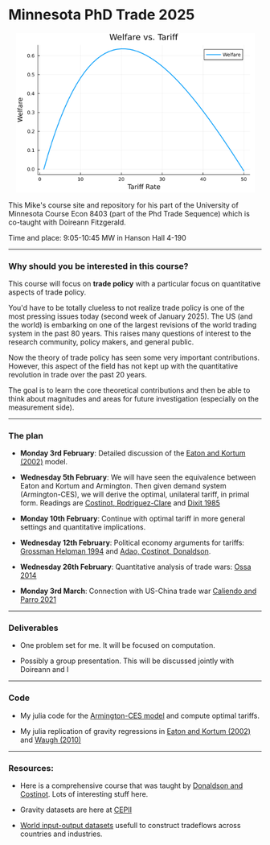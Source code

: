 # Minnesota PhD Trade 2025

<p float="left" align="middle">
  <img src="tariff.png" width="475" /> 
</p>

This Mike's course site and repository for his part of the University of Minnesota Course Econ 8403 (part of the Phd Trade Sequence) which is co-taught with Doireann Fitzgerald.

Time and place: 9:05-10:45 MW in Hanson Hall 4-190

---

### Why should you be interested in this course?

This course will focus on **trade policy** with a particular focus on quantitative aspects of trade policy. 

You'd have to be totally clueless to not realize trade policy is one of the most pressing issues today (second week of January 2025). The US (and the world) is embarking on one of the largest revisions of the world trading system in the past 80 years. This raises many questions of interest to the research community, policy makers, and general public. 

Now the theory of trade policy has seen some very important contributions. However, this aspect of the field has not kept up with the quantitative revolution in trade over the past 20 years. 

The goal is to learn the core theoretical contributions and then be able to think about magnitudes and areas for future investigation (especially on the measurement side).

---

### The plan

* **Monday 3rd February**: Detailed discussion of the [Eaton and Kortum (2002)](./readings/EK2002.pdf)  model. 

* **Wednesday 5th February**: We will have seen the equivalence between Eaton and Kortum and Armington. Then given demand system (Armington-CES), we will derive the optimal, unilateral tariff, in primal form. Readings are [Costinot, Rodriguez-Clare](./readings/CRC_Handbook.pdf) and [Dixit 1985](./readings/dixit-1985.pdf)

* **Monday 10th February**: Continue with optimal tariff in more general settings and quantitative implications.

* **Wednesday 12th February**: Political economy arguments for tariffs: [Grossman Helpman 1994](./readings/grossman-helpman.pdf) and [Adao, Costinot, Donaldson](https://www.nber.org/papers/w31798).

* **Wednesday 26th February**: Quantitative analysis of trade wars: [Ossa 2014](./readings/ossa-2014.pdf)

* **Monday 3rd March**: Connection with US-China trade war [Caliendo and Parro 2021](https://www.nber.org/papers/w29051) 

---

### Deliverables

* One problem set for me. It will be focused on computation.

* Possibly a group presentation. This will be discussed jointly with Doireann and I 

---

### Code

* My julia code for the [Armington-CES model](https://github.com/mwaugh0328/julia-armington) and compute optimal tariffs.

* My julia replication of gravity regressions in [Eaton and Kortum (2002)](https://github.com/mwaugh0328/julia-eaton-kortum) and [Waugh (2010)](https://www.waugheconomics.com/uploads/2/2/5/6/22563786/sr435_itid.pdf) 

---

### Resources:

* Here is a comprehensive course that was taught by [Donaldson and Costinot](https://dave-donaldson.com/teaching/#tab-id-1). Lots of interesting stuff here.

* Gravity datasets are here at [CEPII](https://www.cepii.fr/CEPII/en/bdd_modele/bdd_modele.asp)

* [World input-output datasets](https://www.rug.nl/ggdc/valuechain/wiod/?lang=en) usefull to construct tradeflows across countries and industries.



